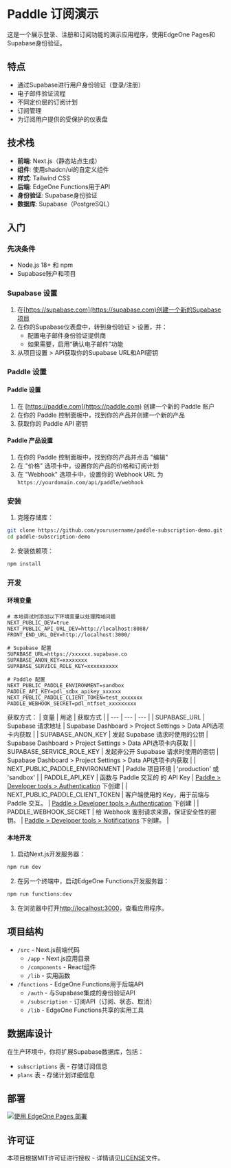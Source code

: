 # Paddle 订阅演示

这是一个展示登录、注册和订阅功能的演示应用程序，使用EdgeOne Pages和Supabase身份验证。

## 特点

- 通过Supabase进行用户身份验证（登录/注册）
- 电子邮件验证流程
- 不同定价层的订阅计划
- 订阅管理
- 为订阅用户提供的受保护的仪表盘

## 技术栈

- **前端**: Next.js（静态站点生成）
- **组件**: 使用shadcn/ui的自定义组件
- **样式**: Tailwind CSS
- **后端**: EdgeOne Functions用于API
- **身份验证**: Supabase身份验证
- **数据库**: Supabase（PostgreSQL）

## 入门

### 先决条件

- Node.js 18+ 和 npm
- Supabase账户和项目

### Supabase 设置

1. 在[https://supabase.com](https://supabase.com)创建一个新的Supabase项目
2. 在你的Supabase仪表盘中，转到身份验证 > 设置，并：
   - 配置电子邮件身份验证提供商
   - 如果需要，启用“确认电子邮件”功能
3. 从项目设置 > API获取你的Supabase URL和API密钥

### Paddle 设置
#### Paddle 设置

1. 在 [https://paddle.com](https://paddle.com) 创建一个新的 Paddle 账户
2. 在你的 Paddle 控制面板中，找到你的产品并创建一个新的产品
3. 获取你的 Paddle API 密钥

#### Paddle 产品设置

1. 在你的 Paddle 控制面板中，找到你的产品并点击 "编辑"
2. 在 "价格" 选项卡中，设置你的产品的价格和订阅计划
3. 在 "Webhook" 选项卡中，设置你的 Webhook URL 为 `https://yourdomain.com/api/paddle/webhook`

### 安装

1. 克隆存储库：

```bash
git clone https://github.com/yourusername/paddle-subscription-demo.git
cd paddle-subscription-demo
```

2. 安装依赖项：

```bash
npm install
```

### 开发

#### 环境变量
```
# 本地调试时添加以下环境变量以处理跨域问题
NEXT_PUBLIC_DEV=true
NEXT_PUBLIC_API_URL_DEV=http://localhost:8088/
FRONT_END_URL_DEV=http://localhost:3000/

# Supabase 配置
SUPABASE_URL=https://xxxxxx.supabase.co
SUPABASE_ANON_KEY=xxxxxxxx
SUPABASE_SERVICE_ROLE_KEY=xxxxxxxxxx

# Paddle 配置
NEXT_PUBLIC_PADDLE_ENVIRONMENT=sandbox
PADDLE_API_KEY=pdl_sdbx_apikey_xxxxxx
NEXT_PUBLIC_PADDLE_CLIENT_TOKEN=test_xxxxxxx
PADDLE_WEBHOOK_SECRET=pdl_ntfset_xxxxxxxxx
```

获取方式：
| 变量 | 用途 | 获取方式 |
| --- | --- | --- |
| SUPABASE_URL | Supabase 请求地址 | Supabase Dashboard > Project Settings > Data API选项卡内获取 |
| SUPABASE_ANON_KEY | 发起 Supabase 请求时使用的公钥 | Supabase Dashboard > Project Settings > Data API选项卡内获取 |
| SUPABASE_SERVICE_ROLE_KEY | 发起非公开 Supabase 请求时使用的密钥 | Supabase Dashboard > Project Settings > Data API选项卡内获取 |
| NEXT_PUBLIC_PADDLE_ENVIRONMENT | Paddle 项目环境 | 'production' 或 'sandbox' |
| PADDLE_API_KEY | 函数与 Paddle 交互的 的 API Key | [Paddle > Developer tools > Authentication](https://sandbox-vendors.paddle.com/authentication-v2) 下创建 |
| NEXT_PUBLIC_PADDLE_CLIENT_TOKEN | 客户端使用的 Key，用于前端与 Paddle 交互。 | [Paddle > Developer tools > Authentication](https://sandbox-vendors.paddle.com/authentication-v2) 下创建 |
| PADDLE_WEBHOOK_SECRET | 给 Webhook 鉴别请求来源，保证安全性的密钥。 | [Paddle > Developer tools > Notifications](https://sandbox-vendors.paddle.com/notifications) 下创建。 |

#### 本地开发

1. 启动Next.js开发服务器：

```bash
npm run dev
```

2. 在另一个终端中，启动EdgeOne Functions开发服务器：

```bash
npm run functions:dev
```

3. 在浏览器中打开[http://localhost:3000](http://localhost:3000)，查看应用程序。

## 项目结构

- `/src` - Next.js前端代码
  - `/app` - Next.js应用目录
  - `/components` - React组件
  - `/lib` - 实用函数
- `/functions` - EdgeOne Functions用于后端API
  - `/auth` - 与Supabase集成的身份验证API
  - `/subscription` - 订阅API（订阅、状态、取消）
  - `/lib` - EdgeOne Functions共享的实用工具

## 数据库设计

在生产环境中，你将扩展Supabase数据库，包括：

- `subscriptions` 表 - 存储订阅信息
- `plans` 表 - 存储计划详细信息

## 部署
[![使用 EdgeOne Pages 部署](https://cdnstatic.tencentcs.com/edgeone/pages/deploy.svg)](https://console.cloud.tencent.com/edgeone/pages/new?from=github&template=paddle-subscription-starter)


## 许可证

本项目根据MIT许可证进行授权 - 详情请见[LICENSE](LICENSE)文件。
